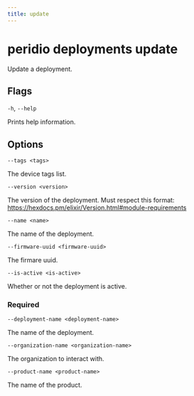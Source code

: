 ```yaml
---
title: update
---
```


# peridio deployments update

Update a deployment.

## Flags

`-h`, `--help`

Prints help information.

## Options

`--tags <tags>`

The device tags list.

`--version <version>`

The version of the deployment. Must respect this format: https://hexdocs.pm/elixir/Version.html#module-requirements

`--name <name>`

The name of the deployment.

`--firmware-uuid <firmware-uuid>`

The firmare uuid.

`--is-active <is-active>`

Whether or not the deployment is active.

### Required

`--deployment-name <deployment-name>`

The name of the deployment.

`--organization-name <organization-name>`

The organization to interact with.

`--product-name <product-name>`

The name of the product.
